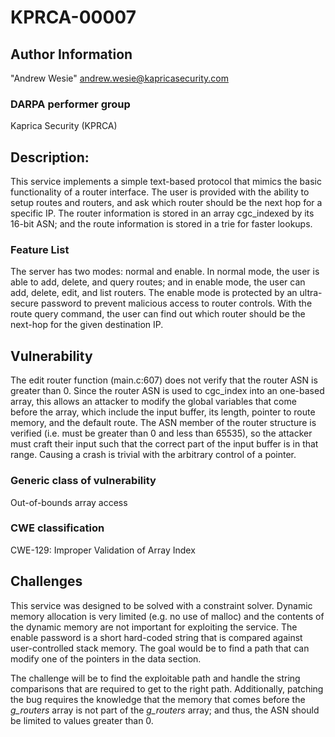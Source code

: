 # KPRCA-00007

## Author Information

"Andrew Wesie" <andrew.wesie@kapricasecurity.com>

### DARPA performer group
Kaprica Security (KPRCA)

## Description:

This service implements a simple text-based protocol that mimics the basic functionality of a router interface. The user is provided with the ability to setup routes and routers, and ask which router should be the next hop for a specific IP. The router information is stored in an array cgc_indexed by its 16-bit ASN; and the route information is stored in a trie for faster lookups.

### Feature List

The server has two modes: normal and enable. In normal mode, the user is able to add, delete, and query routes; and in enable mode, the user can add, delete, edit, and list routers. The enable mode is protected by an ultra-secure password to prevent malicious access to router controls. With the route query command, the user can find out which router should be the next-hop for the given destination IP.

## Vulnerability

The edit router function (main.c:607) does not verify that the router ASN is greater than 0. Since the router ASN is used to cgc_index into an one-based array, this allows an attacker to modify the global variables that come before the array, which include the input buffer, its length, pointer to route memory, and the default route. The ASN member of the router structure is verified (i.e. must be greater than 0 and less than 65535), so the attacker must craft their input such that the correct part of the input buffer is in that range. Causing a crash is trivial with the arbitrary control of a pointer.

### Generic class of vulnerability
Out-of-bounds array access

### CWE classification
CWE-129: Improper Validation of Array Index

## Challenges
This service was designed to be solved with a constraint solver. Dynamic memory allocation is very limited (e.g. no use of malloc) and the contents of the dynamic memory are not important for exploiting the service. The enable password is a short hard-coded string that is compared against user-controlled stack memory. The goal would be to find a path that can modify one of the pointers in the data section.

The challenge will be to find the exploitable path and handle the string comparisons that are required to get to the right path. Additionally, patching the bug requires the knowledge that the memory that comes before the *g_routers* array is not part of the *g_routers* array; and thus, the ASN should be limited to values greater than 0.
